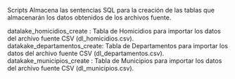 Scripts
Almacena las sentencias SQL para la creación de las tablas que almacenarán los datos obtenidos de los archivos fuente.

datalake_homicidios_create : Tabla de Homicidios para importar los datos del archivo fuente CSV (dl_homicidios.csv).
datakake_departamentos_create: Tabla de Departamentos para importar los datos del archivo fuente CSV (dl_departamentos.csv).
datakake_municipios_create : Tabla de Municipios para importar los datos del archivo fuente CSV (dl_municipios.csv).
